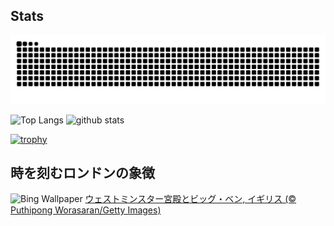 ## Stats
<picture>
  <source media="(prefers-color-scheme: dark)" srcset="https://raw.githubusercontent.com/ba230t/ba230t/output/github-contribution-grid-snake-dark.svg">
  <source media="(prefers-color-scheme: light)" srcset="https://raw.githubusercontent.com/ba230t/ba230t/output/github-contribution-grid-snake.svg">
  <img alt="github contribution grid snake animation" src="https://raw.githubusercontent.com/ba230t/ba230t/output/github-contribution-grid-snake.svg">
</picture>

<p align="left">
  <img alt="Top Langs" height="150px" src="https://github-readme-stats.vercel.app/api/top-langs/?username=ba230t&layout=compact&theme=transparent" />
  <img alt="github stats" height="150px" src="https://github-readme-stats.vercel.app/api?username=ba230t&theme=transparent" />
</p>

[![trophy](https://github-profile-trophy.vercel.app/?username=ba230t&theme=transparent&column=7)](https://github.com/ryo-ma/github-profile-trophy)


<!-- Bing Wallpaper Start -->
## 時を刻むロンドンの象徴
![Bing Wallpaper](https://www.bing.com/th?id=OHR.LondonParliament_JA-JP1032400760_1920x1080.jpg&rf=LaDigue_1920x1080.jpg&pid=hp)
[ウェストミンスター宮殿とビッグ・ベン, イギリス (© Puthipong Worasaran/Getty Images)](https://www.bing.com/search?q=%E3%83%93%E3%83%83%E3%82%B0%E3%83%BB%E3%83%99%E3%83%B3%2c+%E3%83%AD%E3%83%B3%E3%83%89%E3%83%B3%2c+%E3%82%A4%E3%82%AE%E3%83%AA%E3%82%B9&form=hpcapt&filters=HpDate%3a%2220250514_1500%22)
<!-- Bing Wallpaper End -->
